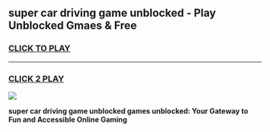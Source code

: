 
## super car driving game unblocked - Play Unblocked Gmaes & Free
<h3>
<a href="https://premium.freeplayer.one?title=super_car_driving_game_unblocked&ref=19F">CLICK TO PLAY</a></h3>
<hr>

<h3>
<a href="https://premium.freeplayer.one?title=super_car_driving_game_unblocked&ref=19F">CLICK 2 PLAY</a>
  
</h3>

<a href="https://premium.freeplayer.one?title=super_car_driving_game_unblocked&ref=19F/"><img src="https://clearcache.store/games.png"></a>


**super car driving game unblocked games unblocked: Your Gateway to Fun and Accessible Online Gaming**
